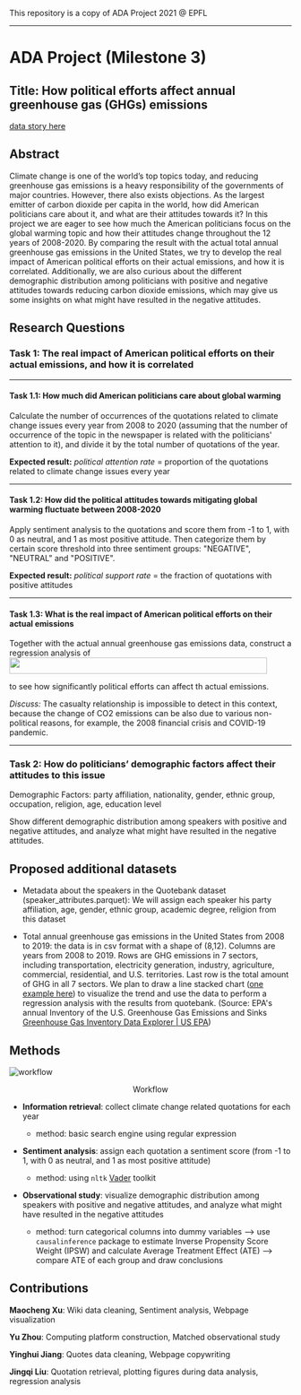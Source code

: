 This repository is a copy of ADA Project 2021 @ EPFL

------------------------
# ADA Project (Milestone 3)
## Title: How political efforts affect annual greenhouse gas (GHGs) emissions
[data story here](https://dataminerada.github.io/)
## Abstract
Climate change is one of the world’s top topics today, and reducing greenhouse gas emissions is a heavy responsibility of the governments of major countries. However, there also exists objections. As the largest emitter of carbon dioxide per capita in the world, how did American politicians care about it, and what are their attitudes towards it? In this project we are eager to see how much the American politicians focus on the global warming topic and how their attitudes change throughout the 12 years of 2008-2020. By comparing the result with the actual total annual greenhouse gas emissions in the United States, we try to develop the real impact of American political efforts on their actual emissions, and how it is correlated. Additionally, we are also curious about the different demographic distribution among politicians with positive and negative attitudes towards reducing carbon dioxide emissions, which may give us some insights on what might have resulted in the negative attitudes.
## Research Questions
### Task 1: The real impact of American political efforts on their actual emissions, and how it is correlated
---
#### Task 1.1: How much did American politicians care about global warming
Calculate the number of occurrences of the quotations related to climate change issues every year from 2008 to 2020 (assuming that the number of occurrence of the topic in the newspaper is related with the politicians' attention to it), and divide it by the total number of quotations of the year.

**Expected result:** *political attention rate* = proportion of the quotations related to climate change issues every year

---
#### Task 1.2: How did the political attitudes towards mitigating global warming fluctuate between 2008-2020
Apply sentiment analysis to the quotations and score them from -1 to 1, with 0 as neutral, and 1 as most positive attitude. Then categorize them by certain score threshold into three sentiment groups: "NEGATIVE", "NEUTRAL" and "POSITIVE".

**Expected result:** *political support rate* = the fraction of quotations with positive attitudes

---
#### Task 1.3: What is the real impact of American political efforts on their actual emissions
Together with the actual annual greenhouse gas emissions data, construct a regression analysis of 
 <img src="https://github.com/jessie-233/Pics/blob/main/equation.png?raw=true" width = "460" height = "29" align=center />
 
to see how significantly political efforts can affect th actual emissions.

*Discuss:* The casualty relationship is impossible to detect in this context, because the change of CO2 emissions can be also due to various non-political reasons, for example, the 2008 financial crisis and  COVID-19 pandemic.

---
### Task 2: How do politicians’ demographic factors affect their attitudes to this issue 

Demographic Factors: party affiliation, nationality, gender, ethnic group, occupation,  religion, age, education level

Show different demographic distribution among speakers with positive and negative attitudes, and analyze what might have resulted in the negative attitudes.

## Proposed additional datasets
-   Metadata about the speakers in the Quotebank dataset (speaker_attributes.parquet): We will assign each speaker his party affiliation, age, gender, ethnic group, academic degree, religion from this dataset
    
-   Total annual greenhouse gas emissions in the United States from 2008 to 2019: the data is in csv format with a shape of (8,12). Columns are years from 2008 to 2019. Rows are GHG emissions in 7 sectors, including transportation, electricity generation, industry, agriculture, commercial, residential, and U.S. territories. Last row is the total amount of GHG in all 7 sectors. We plan to draw a line stacked chart ([one example here](https://github.com/jessie-233/Pics/blob/main/us-ghg-emissions.png?raw=true)) to visualize the trend and use the data to perform a regression analysis with the results from quotebank.
(Source: EPA's annual Inventory of the U.S. Greenhouse Gas Emissions and Sinks [Greenhouse Gas Inventory Data Explorer | US EPA](https://cfpub.epa.gov/ghgdata/inventoryexplorer/#allsectors/allsectors/allgas/econsect/all))
## Methods
![workflow](https://raw.githubusercontent.com/jessie-233/Pics/main/workflow.png)
<div align='center' >Workflow</div>

* **Information retrieval**: collect climate change related quotations for each year
	* method: basic search engine using regular expression
	
* **Sentiment analysis**: assign each quotation a sentiment score (from -1 to 1, with 0 as neutral, and 1 as most positive attitude)
	* method: using `nltk` [Vader](https://github.com/cjhutto/vaderSentiment) toolkit

* **Observational study**: visualize demographic distribution among speakers with positive and negative attitudes, and analyze what might have resulted in the negative attitudes
	* method: turn categorical columns into dummy variables --> use `causalinference` package to estimate Inverse Propensity Score Weight (IPSW) and calculate Average Treatment Effect (ATE) --> compare ATE of each group and draw conclusions
  
## Contributions 
**Maocheng Xu**: Wiki data cleaning, Sentiment analysis, Webpage visualization

**Yu Zhou**: Computing platform construction, Matched observational study

**Yinghui Jiang**: Quotes data cleaning, Webpage copywriting

**Jingqi Liu**: Quotation retrieval, plotting figures during data analysis, regression analysis
